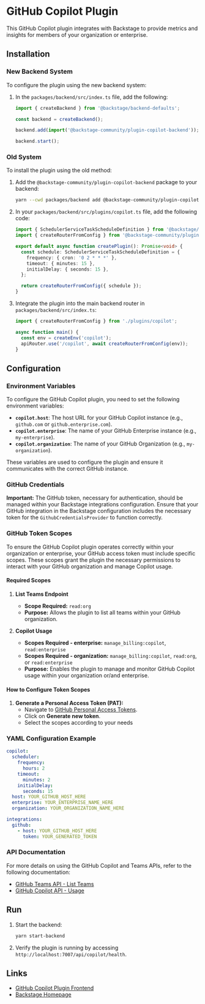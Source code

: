 # GitHub Copilot Plugin

This GitHub Copilot plugin integrates with Backstage to provide metrics and insights for members of your organization or enterprise.

## Installation

### New Backend System

To configure the plugin using the new backend system:

1. In the `packages/backend/src/index.ts` file, add the following:

   ```typescript
   import { createBackend } from '@backstage/backend-defaults';

   const backend = createBackend();

   backend.add(import('@backstage-community/plugin-copilot-backend'));

   backend.start();
   ```

### Old System

To install the plugin using the old method:

1. Add the `@backstage-community/plugin-copilot-backend` package to your backend:

   ```sh
   yarn --cwd packages/backend add @backstage-community/plugin-copilot-backend
   ```

2. In your `packages/backend/src/plugins/copilot.ts` file, add the following code:

   ```typescript
   import { SchedulerServiceTaskScheduleDefinition } from '@backstage/backend-plugin-api';
   import { createRouterFromConfig } from '@backstage-community/plugin-copilot-backend';

   export default async function createPlugin(): Promise<void> {
     const schedule: SchedulerServiceTaskScheduleDefinition = {
       frequency: { cron: '0 2 * * *' },
       timeout: { minutes: 15 },
       initialDelay: { seconds: 15 },
     };

     return createRouterFromConfig({ schedule });
   }
   ```

3. Integrate the plugin into the main backend router in `packages/backend/src/index.ts`:

   ```typescript
   import { createRouterFromConfig } from './plugins/copilot';

   async function main() {
     const env = createEnv('copilot');
     apiRouter.use('/copilot', await createRouterFromConfig(env));
   }
   ```

## Configuration

### Environment Variables

To configure the GitHub Copilot plugin, you need to set the following environment variables:

- **`copilot.host`**: The host URL for your GitHub Copilot instance (e.g., `github.com` or `github.enterprise.com`).
- **`copilot.enterprise`**: The name of your GitHub Enterprise instance (e.g., `my-enterprise`).
- **`copilot.organization`**: The name of your GitHub Organization (e.g., `my-organization`).

These variables are used to configure the plugin and ensure it communicates with the correct GitHub instance.

### GitHub Credentials

**Important:** The GitHub token, necessary for authentication, should be managed within your Backstage integrations configuration. Ensure that your GitHub integration in the Backstage configuration includes the necessary token for the `GithubCredentialsProvider` to function correctly.

### GitHub Token Scopes

To ensure the GitHub Copilot plugin operates correctly within your organization or enterprise, your GitHub access token must include specific scopes. These scopes grant the plugin the necessary permissions to interact with your GitHub organization and manage Copilot usage.

#### Required Scopes

1. **List Teams Endpoint**

   - **Scope Required:** `read:org`
   - **Purpose:** Allows the plugin to list all teams within your GitHub organization.

2. **Copilot Usage**
   - **Scopes Required - enterprise:** `manage_billing:copilot`, `read:enterprise`
   - **Scopes Required - organization:** `manage_billing:copilot`, `read:org`, or `read:enterprise`
   - **Purpose:** Enables the plugin to manage and monitor GitHub Copilot usage within your organization or/and enterprise.

#### How to Configure Token Scopes

1. **Generate a Personal Access Token (PAT):**
   - Navigate to [GitHub Personal Access Tokens](https://github.com/settings/tokens).
   - Click on **Generate new token**.
   - Select the scopes according to your needs

### YAML Configuration Example

```yaml
copilot:
  scheduler:
    frequency:
      hours: 2
    timeout:
      minutes: 2
    initialDelay:
      seconds: 15
  host: YOUR_GITHUB_HOST_HERE
  enterprise: YOUR_ENTERPRISE_NAME_HERE
  organization: YOUR_ORGANIZATION_NAME_HERE

integrations:
  github:
    - host: YOUR_GITHUB_HOST_HERE
      token: YOUR_GENERATED_TOKEN
```

### API Documentation

For more details on using the GitHub Copilot and Teams APIs, refer to the following documentation:

- [GitHub Teams API - List Teams](https://docs.github.com/en/rest/teams/teams?apiVersion=2022-11-28#list-teams)
- [GitHub Copilot API - Usage](https://docs.github.com/en/rest/copilot/copilot-usage?apiVersion=2022-11-28)

## Run

1. Start the backend:

   ```sh
   yarn start-backend
   ```

2. Verify the plugin is running by accessing `http://localhost:7007/api/copilot/health`.

## Links

- [GitHub Copilot Plugin Frontend](https://github.com/backstage/backstage/tree/master/plugins/copilot)
- [Backstage Homepage](https://backstage.io)
